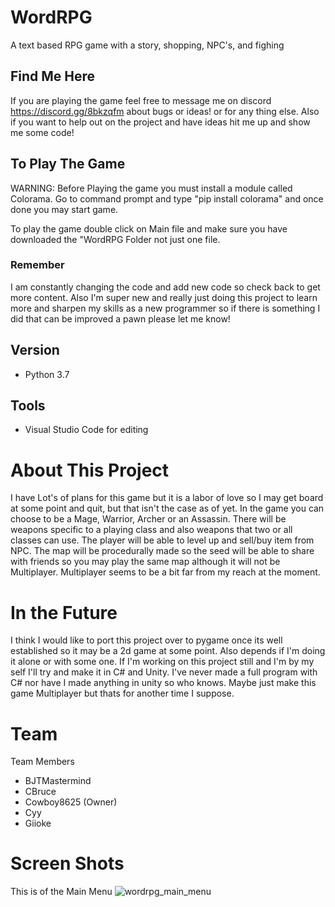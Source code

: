 # WordRPG

  A text based RPG game with a story, shopping, NPC's, and fighing

## Find Me Here
If you are playing the game feel free to message me on discord https://discord.gg/8bkzqfm about bugs or ideas!
or for any thing else.
Also if you want to help out on the project and have ideas hit me up and show me some code!

## To Play The Game
WARNING: Before Playing the game you must install a module called Colorama. Go to 
command prompt and type "pip install colorama" and once done you may start game.

To play the game double click on Main file and make sure you have downloaded the
"WordRPG Folder not just one file.

### Remember
I am constantly changing the code and add new code so check back to get more content.
Also I'm super new and really just doing this project to learn more and sharpen my skills
as a new programmer so if there is something I did that can be improved a pawn  please let
me know!

## Version
* Python 3.7

## Tools
* Visual Studio Code for editing

# About This Project
I have Lot's of plans for this game but it is a labor of love so I may get board at some point and quit, but that isn't the case as of yet. In the game you can choose to be a Mage, Warrior, Archer or an Assassin. There will be weapons specific to a playing class and also weapons that two or all classes can use. The player will be able to level up and sell/buy item from NPC.
The map will be procedurally made so the seed will be able to share with friends so you may play the same map although it will not be Multiplayer. Multiplayer seems to be a bit far from my reach at the moment.

# In the Future
I think I would like to port this project over to pygame once its well established so it may be a 2d game at some point.
Also depends if I'm doing it alone or with some one. If I'm working on this project still and I'm by my self I'll try and make it in C# and Unity. I've never made a full program with C# nor have I made anything in unity so who knows. Maybe just make this game Multiplayer but thats for another time I suppose.

# Team
<a name="team-members"></a>Team Members
* BJTMastermind
* CBruce
* Cowboy8625 (Owner)
* Cyy
* Giioke

# Screen Shots

This is of the Main Menu
![wordrpg_main_menu](https://user-images.githubusercontent.com/43012445/48389982-80e16100-e6c5-11e8-99e1-56bf323d52f7.PNG)




